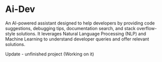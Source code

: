 # Ai-Dev

An AI-powered assistant designed to help developers by providing code suggestions, debugging tips, documentation search, and stack overflow-style solutions. It leverages Natural Language Processing (NLP) and Machine Learning to understand developer queries and offer relevant solutions.

Update - unfinished project (Working on it)
